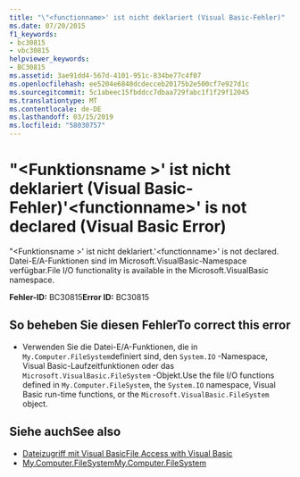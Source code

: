 ```yaml
---
title: "\"<functionname>' ist nicht deklariert (Visual Basic-Fehler)"
ms.date: 07/20/2015
f1_keywords:
- bc30815
- vbc30815
helpviewer_keywords:
- BC30815
ms.assetid: 3ae91dd4-567d-4101-951c-834be77c4f07
ms.openlocfilehash: ee5204e6840dcdecceb20175b2e500cf7e927d1c
ms.sourcegitcommit: 5c1abeec15fbddcc7dbaa729fabc1f1f29f12045
ms.translationtype: MT
ms.contentlocale: de-DE
ms.lasthandoff: 03/15/2019
ms.locfileid: "58030757"
---
```

# <a name="functionname-is-not-declared-visual-basic-error"></a><span data-ttu-id="6956d-102">"\<Funktionsname >' ist nicht deklariert (Visual Basic-Fehler)</span><span class="sxs-lookup"><span data-stu-id="6956d-102">'\<functionname>' is not declared (Visual Basic Error)</span></span>
<span data-ttu-id="6956d-103">"\<Funktionsname >' ist nicht deklariert.</span><span class="sxs-lookup"><span data-stu-id="6956d-103">'\<functionname>' is not declared.</span></span> <span data-ttu-id="6956d-104">Datei-E/A-Funktionen sind im Microsoft.VisualBasic-Namespace verfügbar.</span><span class="sxs-lookup"><span data-stu-id="6956d-104">File I/O functionality is available in the Microsoft.VisualBasic namespace.</span></span>  
  
 <span data-ttu-id="6956d-105">**Fehler-ID:** BC30815</span><span class="sxs-lookup"><span data-stu-id="6956d-105">**Error ID:** BC30815</span></span>  
  
## <a name="to-correct-this-error"></a><span data-ttu-id="6956d-106">So beheben Sie diesen Fehler</span><span class="sxs-lookup"><span data-stu-id="6956d-106">To correct this error</span></span>  
  
-   <span data-ttu-id="6956d-107">Verwenden Sie die Datei-E/A-Funktionen, die in `My.Computer.FileSystem`definiert sind, den `System.IO` -Namespace, Visual Basic-Laufzeitfunktionen oder das `Microsoft.VisualBasic.FileSystem` -Objekt.</span><span class="sxs-lookup"><span data-stu-id="6956d-107">Use the file I/O functions defined in `My.Computer.FileSystem`, the `System.IO` namespace, Visual Basic run-time functions, or the `Microsoft.VisualBasic.FileSystem` object.</span></span>  
  
## <a name="see-also"></a><span data-ttu-id="6956d-108">Siehe auch</span><span class="sxs-lookup"><span data-stu-id="6956d-108">See also</span></span>

- [<span data-ttu-id="6956d-109">Dateizugriff mit Visual Basic</span><span class="sxs-lookup"><span data-stu-id="6956d-109">File Access with Visual Basic</span></span>](../../visual-basic/developing-apps/programming/drives-directories-files/file-access.md)
- [<span data-ttu-id="6956d-110">My.Computer.FileSystem</span><span class="sxs-lookup"><span data-stu-id="6956d-110">My.Computer.FileSystem</span></span>](xref:Microsoft.VisualBasic.FileIO.FileSystem)
